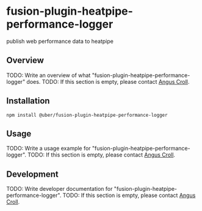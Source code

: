 # fusion-plugin-heatpipe-performance-logger

publish web performance data to heatpipe 

## Overview

TODO: Write an overview of what "fusion-plugin-heatpipe-performance-logger" does.
TODO: If this section is empty, please contact [Angus Croll](angus@uber.com).

## Installation

```
npm install @uber/fusion-plugin-heatpipe-performance-logger
```

## Usage

TODO: Write a usage example for "fusion-plugin-heatpipe-performance-logger".
TODO: If this section is empty, please contact [Angus Croll](angus@uber.com).

## Development

TODO: Write developer documentation for "fusion-plugin-heatpipe-performance-logger".
TODO: If this section is empty, please contact [Angus Croll](angus@uber.com).

